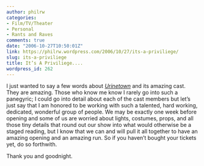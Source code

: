```yaml
---
author: philrw
categories:
- Film/TV/Theater
- Personal
- Rants and Raves
comments: true
date: "2006-10-27T10:50:01Z"
link: https://philrw.wordpress.com/2006/10/27/its-a-priviliege/
slug: its-a-priviliege
title: It’s A Priviliege....
wordpress_id: 262
---
```


I just wanted to say a few words about _[Urinetown](http://www.urinetowndenver.org/)_ and its amazing cast. They are amazing. Those who know me know I rarely go into such a panegyric; I could go into detail about each of the cast members but let’s just say that I am honored to be working with such a talented, hard working, dedicated, wonderful group of people. We may be exactly one week before opening and some of us are worried about lights, costumes, props, and all those tiny details that round out our show into what would otherwise be a staged reading, but I know that we can and will pull it all together to have an amazing opening and an amazing run. So if you haven’t bought your tickets yet, do so forthwith.

Thank you and goodnight.
